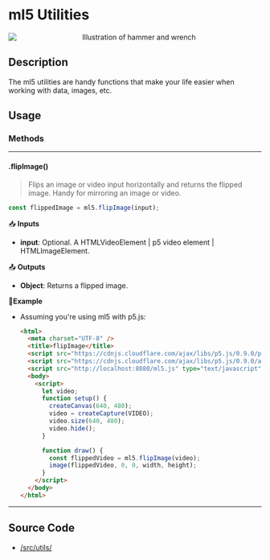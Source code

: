 # ml5 Utilities

<center>
    <img style="display:block; max-height:20rem" alt="Illustration of hammer and wrench" src="assets/header-utils.png">
</center>

## Description

The ml5 utilities are handy functions that make your life easier when working with data, images, etc.

## Usage

### Methods

---

#### .flipImage()

> Flips an image or video input horizontally and returns the flipped image. Handy for mirroring an image or video.

```js
const flippedImage = ml5.flipImage(input);
```

📥 **Inputs**

- **input**: Optional. A HTMLVideoElement | p5 video element | HTMLImageElement.

📤 **Outputs**

- **Object**: Returns a flipped image.

🌈**Example**

- Assuming you're using ml5 with p5.js:

  ```html
  <html>
    <meta charset="UTF-8" />
    <title>flipImage</title>
    <script src="https://cdnjs.cloudflare.com/ajax/libs/p5.js/0.9.0/p5.min.js"></script>
    <script src="https://cdnjs.cloudflare.com/ajax/libs/p5.js/0.9.0/addons/p5.dom.min.js"></script>
    <script src="http://localhost:8080/ml5.js" type="text/javascript"></script>
    <body>
      <script>
        let video;
        function setup() {
          createCanvas(640, 480);
          video = createCapture(VIDEO);
          video.size(640, 480);
          video.hide();
        }

        function draw() {
          const flippedVideo = ml5.flipImage(video);
          image(flippedVideo, 0, 0, width, height);
        }
      </script>
    </body>
  </html>
  ```

---

## Source Code

- [/src/utils/](https://github.com/ml5js/ml5-library/tree/main/src/utils)
